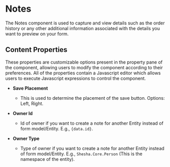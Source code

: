 # Notes

The Notes component is used to capture and view details such as the order history or any other additional information associated with the details you want to preview on your form.

## Content Properties

These properties are customizable options present in the property pane of the component, allowing users to modify the component according to their preferences. All of the properties contain a Javascript editor which allows users to execute Javascript expressions to control the component.

- **Save Placement**

  - This is used to determine the placement of the save button. Options: Left, Right.

- **Owner Id**

  - Id of owner if you want to create a note for another Entity instead of form model/Entity. E.g., `{data.id}`.

- **Owner Type**
  - Type of owner if you want to create a note for another Entity instead of form model/Entity. E.g., `Shesha.Core.Person` (This is the namespace of the entity).
